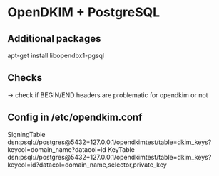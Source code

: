 # OpenDKIM + PostgreSQL

## Additional packages

apt-get install libopendbx1-pgsql

## Checks

-> check if BEGIN/END headers are problematic for opendkim or not

## Config in /etc/opendkim.conf

SigningTable        dsn:psql://postgres@5432+127.0.0.1/opendkimtest/table=dkim_keys?keycol=domain_name?datacol=id
KeyTable        dsn:psql://postgres@5432+127.0.0.1/opendkimtest/table=dkim_keys?keycol=id?datacol=domain_name,selector,private_key
